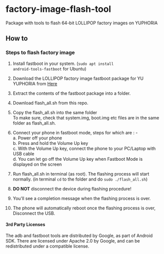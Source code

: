 # factory-image-flash-tool
Package with tools to flash 64-bit LOLLIPOP factory images on YUPHORIA

## How to
### Steps to flash factory image
 1. Install fastboot in your system. 
      (<code>sudo apt install android-tools-fastboot</code> for Ubuntu)
      
 2. Download the LOLLIPOP factory image fastboot package for YU YUPHORIA from [Here](https://cyngn.com/support/)

 3. Extract the contents of the fastboot package into a folder.

 4. Download flash_all.sh from this repo.

 5. Copy the flash_all.sh into the same folder    
    To make sure, check that system.img, boot.img etc files are in the same
    folder as flash_all.sh.

 6. Connect your phone in fastboot mode, steps for which are : -   
  a. Power off your phone    
  b. Press and hold the Volume Up key    
  c. With the Volume Up key, connect the phone to your PC/Laptop with USB cable   
  d. You can let go off the Volume Up key when Fastboot Mode is displayed on the screen    

 7. Run flash_all.sh in terminal (as root). The flashing process will start normally.
      (in terminal <code>cd</code> to the folder and do <code>sudo ./flash_all.sh</code>)

 8. <b>DO NOT</b> disconnect the device during flashing procedure!

 9. You'll see a completion message when the flashing process is over.

 10. The phone will automatically reboot once the flashing process is over, Disconnect the USB.

#### 3rd Party Licenses

The adb and fastboot tools are distributed by Google, as part of Android SDK. 
There are licensed under Apache 2.0 by Google, and can be redistributed under 
a compatible license. 
